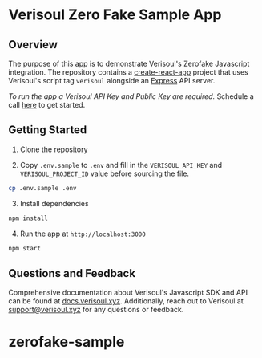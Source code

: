 # Verisoul Zero Fake Sample App

## Overview
The purpose of this app is to demonstrate Verisoul's Zerofake Javascript integration. The repository contains a [create-react-app](https://create-react-app.dev/) project that uses Verisoul's script tag `verisoul` alongside an [Express](https://expressjs.com/) API server.

_To run the app a Verisoul API Key and Public Key are required._ Schedule a call [here](https://meetings.hubspot.com/henry-legard) to get started.

## Getting Started
1. Clone the repository

2. Copy `.env.sample` to `.env` and fill in the `VERISOUL_API_KEY` and `VERISOUL_PROJECT_ID` value before sourcing the file.
```bash
cp .env.sample .env
```
3. Install dependencies
```bash
npm install
```
4. Run the app at `http://localhost:3000`
```bash
npm start
```

## Questions and Feedback
Comprehensive documentation about Verisoul's Javascript SDK and API can be found at [docs.verisoul.xyz](https://docs.verisoul.xyz/). Additionally, reach out to Verisoul at [support@verisoul.xyz](mailto:support@verisoul.xyz) for any questions or feedback.
# zerofake-sample
